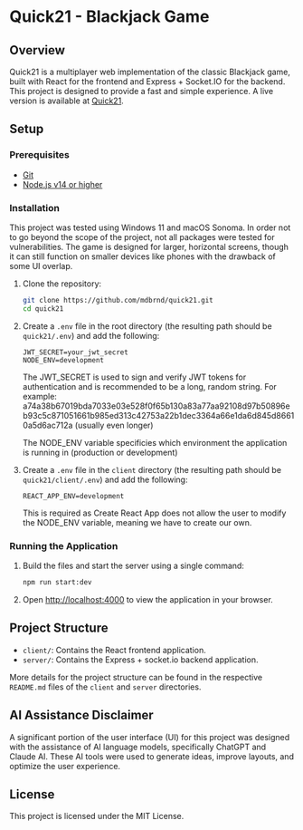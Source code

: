 # Quick21 - Blackjack Game

## Overview

Quick21 is a multiplayer web implementation of the classic Blackjack game, built with React for the frontend and Express + Socket.IO for the backend. This project is designed to provide a fast and simple experience. A live version is available at [Quick21](https://quick21.onrender.com).

## Setup

### Prerequisites

- [Git](https://git-scm.com/downloads)
- [Node.js v14 or higher](https://nodejs.org/en/download/package-manager)

### Installation

This project was tested using Windows 11 and macOS Sonoma. In order not to go beyond the scope of the project, not all packages were tested for vulnerabilities. The game is designed for larger, horizontal screens, though it can still function on smaller devices like phones with the drawback of some UI overlap.

1. Clone the repository:
   ```sh
   git clone https://github.com/mdbrnd/quick21.git
   cd quick21
   ```
2. Create a `.env` file in the root directory (the resulting path should be `quick21/.env`) and add the following:

   ```env
   JWT_SECRET=your_jwt_secret
   NODE_ENV=development
   ```

   The JWT_SECRET is used to sign and verify JWT tokens for authentication and is recommended to be a long, random string. For example: a74a38b67019bda7033e03e528f0f65b130a83a77aa92108d97b50896eb93c5c871051661b985ed313c42753a22b1dec3364a66e1da6d845d86610a5d6ac712a (usually even longer)

   The NODE_ENV variable specificies which environment the application is running in (production or development)

3. Create a `.env` file in the `client` directory (the resulting path should be `quick21/client/.env`) and add the following:
   ```env
   REACT_APP_ENV=development
   ```
   This is required as Create React App does not allow the user to modify the NODE_ENV variable, meaning we have to create our own.

### Running the Application

1. Build the files and start the server using a single command:

   ```sh
   npm run start:dev
   ```

2. Open [http://localhost:4000](http://localhost:4000) to view the application in your browser.

## Project Structure

- `client/`: Contains the React frontend application.
- `server/`: Contains the Express + socket.io backend application.

More details for the project structure can be found in the respective `README.md` files of the `client` and `server` directories.

## AI Assistance Disclaimer

A significant portion of the user interface (UI) for this project was designed with the assistance of AI language models, specifically ChatGPT and Claude AI. These AI tools were used to generate ideas, improve layouts, and optimize the user experience.

## License

This project is licensed under the MIT License.
